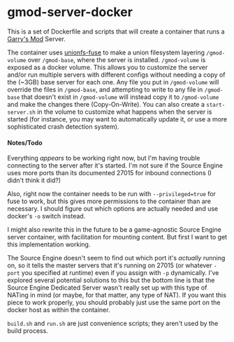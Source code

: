 gmod-server-docker
==================

This is a set of Dockerfile and scripts that will create a container that runs a [Garry's Mod](http://www.garrysmod.com/) Server. 

The container uses [unionfs-fuse](https://github.com/rpodgorny/unionfs-fuse) to make a union filesystem layering `/gmod-volume` over `/gmod-base`, where the server is installed. 
`/gmod-volume` is exposed as a docker volume. 
This allows you to customize the server and/or run multiple servers with different configs without needing a copy of the (~3GB) base server for each one. 
Any file you put in `/gmod-volume` will override the files in `/gmod-base`, and attempting to write to any file in `/gmod-base` that doesn't exist in `/gmod-volume` will instead copy it to `/gmod-volume` and make the changes there (Copy-On-Write). 
You can also create a `start-server.sh` in the volume to customize what happens when the server is started (for instance, you may want to automatically update it, or use a more sophisticated crash detection system).

#### Notes/Todo
Everything *appears* to be working right now, but I'm having trouble connecting to the server after it's started. I'm not sure if the Source Engine uses more ports than its documented 27015 for inbound connections (I didn't think it did?)

Also, right now the container needs to be run with `--privileged=true` for fuse to work, but this gives more permissions to the container than are necessary. I should figure out which options are actually needed and use docker's `-o` switch instead.

I might also rewrite this in the future to be a game-agnostic Source Engine server container, with facilitation for mounting content. But first I want to get this implementation working.

The Source Engine doesn't seem to find out which port it's *actually* running on, so it tells the master servers that it's running on 27015 (or whatever `-port` you specified at runtime) even if you assign with `-p` dynamically. I've explored several potential solutions to this but the bottom line is that the Source Engine Dedicated Server wasn't really set up with this type of NATing in mind (or maybe, for that matter, any type of NAT). If you want this piece to work properly, you should probably just use the same port on the docker host as within the container.

`build.sh` and `run.sh` are just convenience scripts; they aren't used by the build process.
